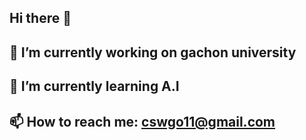 ## Hi there 👋
## 🔭 I’m currently working on gachon university
## 🌱 I’m currently learning A.I
## 📫 How to reach me: cswgo11@gmail.com
<!--
**cswgo1/cswgo1** is a ✨ _special_ ✨ repository because its `README.md` (this file) appears on your GitHub profile.

Here are some ideas to get you started:

## 🔭 I’m currently working on gachon university
## 🌱 I’m currently learning A.I
- 👯 I’m looking to collaborate on ...
- 🤔 I’m looking for help with ...
- 💬 Ask me about ...
##📫 How to reach me: cswgo11@gmail.com
- 😄 Pronouns: ...
- ⚡ Fun fact: ...
-->
